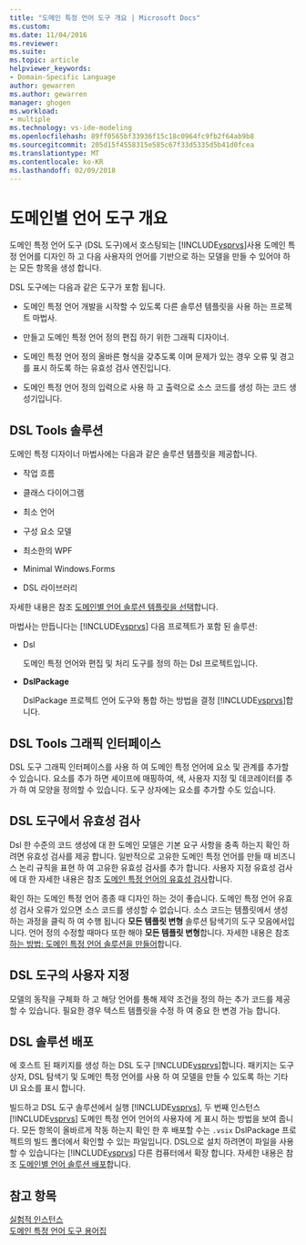 ```yaml
---
title: "도메인 특정 언어 도구 개요 | Microsoft Docs"
ms.custom: 
ms.date: 11/04/2016
ms.reviewer: 
ms.suite: 
ms.topic: article
helpviewer_keywords:
- Domain-Specific Language
author: gewarren
ms.author: gewarren
manager: ghogen
ms.workload:
- multiple
ms.technology: vs-ide-modeling
ms.openlocfilehash: 89ff0565bf33936f15c18c0964fc9fb2f64ab9b8
ms.sourcegitcommit: 205d15f4558315e585c67f33d5335d5b41d0fcea
ms.translationtype: MT
ms.contentlocale: ko-KR
ms.lasthandoff: 02/09/2018
---
```

# <a name="overview-of-domain-specific-language-tools"></a>도메인별 언어 도구 개요
도메인 특정 언어 도구 (DSL 도구)에서 호스팅되는 [!INCLUDE[vsprvs](../code-quality/includes/vsprvs_md.md)]사용 도메인 특정 언어를 디자인 하 고 다음 사용자의 언어를 기반으로 하는 모델을 만들 수 있어야 하는 모든 항목을 생성 합니다.  
  
 DSL 도구에는 다음과 같은 도구가 포함 됩니다.  
  
-   도메인 특정 언어 개발을 시작할 수 있도록 다른 솔루션 템플릿을 사용 하는 프로젝트 마법사.  
  
-   만들고 도메인 특정 언어 정의 편집 하기 위한 그래픽 디자이너.  
  
-   도메인 특정 언어 정의 올바른 형식을 갖추도록 이며 문제가 있는 경우 오류 및 경고를 표시 하도록 하는 유효성 검사 엔진입니다.  
  
-   도메인 특정 언어 정의 입력으로 사용 하 고 출력으로 소스 코드를 생성 하는 코드 생성기입니다.  
  
## <a name="the-dsl-tools-solution"></a>DSL Tools 솔루션  
 도메인 특정 디자이너 마법사에는 다음과 같은 솔루션 템플릿을 제공합니다.  
  
-   작업 흐름  
  
-   클래스 다이어그램  
  
-   최소 언어  
  
-   구성 요소 모델  
  
-   최소한의 WPF  
  
-   Minimal Windows.Forms  
  
-   DSL 라이브러리  
  
 자세한 내용은 참조 [도메인별 언어 솔루션 템플릿을 선택](../modeling/choosing-a-domain-specific-language-solution-template.md)합니다.  
  
 마법사는 만듭니다는 [!INCLUDE[vsprvs](../code-quality/includes/vsprvs_md.md)] 다음 프로젝트가 포함 된 솔루션:  
  
-   Dsl  
  
     도메인 특정 언어와 편집 및 처리 도구를 정의 하는 Dsl 프로젝트입니다.  
  
-   **DslPackage**  
  
     DslPackage 프로젝트 언어 도구와 통합 하는 방법을 결정 [!INCLUDE[vsprvs](../code-quality/includes/vsprvs_md.md)]합니다.  
  
## <a name="the-dsl-tools-graphical-interface"></a>DSL Tools 그래픽 인터페이스  
 DSL 도구 그래픽 인터페이스를 사용 하 여 도메인 특정 언어에 요소 및 관계를 추가할 수 있습니다. 요소를 추가 하면 셰이프에 매핑하여, 색, 사용자 지정 및 데코레이터를 추가 하 여 모양을 정의할 수 있습니다. 도구 상자에는 요소를 추가할 수도 있습니다.  
  
## <a name="validation-in-dsl-tools"></a>DSL 도구에서 유효성 검사  
 Dsl 한 수준의 코드 생성에 대 한 도메인 모델은 기본 요구 사항을 충족 하는지 확인 하려면 유효성 검사를 제공 합니다. 일반적으로 고유한 도메인 특정 언어를 만들 때 비즈니스 논리 규칙을 표현 하 여 고유한 유효성 검사를 추가 합니다. 사용자 지정 유효성 검사에 대 한 자세한 내용은 참조 [도메인 특정 언어의 유효성 검사](../modeling/validation-in-a-domain-specific-language.md)합니다.  
  
 확인 하는 도메인 특정 언어 종종 때 디자인 하는 것이 좋습니다. 도메인 특정 언어 유효성 검사 오류가 있으면 소스 코드를 생성할 수 없습니다. 소스 코드는 템플릿에서 생성 하는 과정을 클릭 하 여 수행 됩니다 **모든 템플릿 변형** 솔루션 탐색기의 도구 모음에서입니다. 언어 정의 수정할 때마다 또한 해야 **모든 템플릿 변형**합니다. 자세한 내용은 참조 [하는 방법: 도메인 특정 언어 솔루션을 만들어](../modeling/how-to-create-a-domain-specific-language-solution.md)합니다.  
  
## <a name="customization-of-dsl-tools"></a>DSL 도구의 사용자 지정  
 모델의 동작을 구체화 하 고 해당 언어를 통해 제약 조건을 정의 하는 추가 코드를 제공할 수 있습니다. 필요한 경우 텍스트 템플릿을 수정 하 여 중요 한 변경 가능 합니다.  
  
## <a name="distributing-your-dsl-solution"></a>DSL 솔루션 배포  
 에 호스트 된 패키지를 생성 하는 DSL 도구 [!INCLUDE[vsprvs](../code-quality/includes/vsprvs_md.md)]합니다. 패키지는 도구 상자, DSL 탐색기 및 도메인 특정 언어를 사용 하 여 모델을 만들 수 있도록 하는 기타 UI 요소를 표시 합니다.  
  
 빌드하고 DSL 도구 솔루션에서 실행 [!INCLUDE[vsprvs](../code-quality/includes/vsprvs_md.md)], 두 번째 인스턴스 [!INCLUDE[vsprvs](../code-quality/includes/vsprvs_md.md)] 도메인 특정 언어 언어의 사용자에 게 표시 하는 방법을 보여 줍니다. 모든 항목이 올바르게 작동 하는지 확인 한 후 배포할 수는 `.vsix` DslPackage 프로젝트의 빌드 폴더에서 확인할 수 있는 파일입니다. DSL으로 설치 하려면이 파일을 사용할 수 있습니다는 [!INCLUDE[vsprvs](../code-quality/includes/vsprvs_md.md)] 다른 컴퓨터에서 확장 합니다.  자세한 내용은 참조 [도메인별 언어 솔루션 배포](../modeling/deploying-domain-specific-language-solutions.md)합니다.  
  
## <a name="see-also"></a>참고 항목  
 [실험적 인스턴스](../extensibility/the-experimental-instance.md)   
 [도메인 특정 언어 도구 용어집](http://msdn.microsoft.com/ca5e84cb-a315-465c-be24-76aa3df276aa)